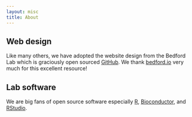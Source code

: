 ```yaml
---
layout: misc
title: About
---
```


## Web design

Like many others, we have adopted the website design from the Bedford Lab which is graciously open sourced [GitHub](https://github.com/blab).  We thank [bedford.io](http://bedford.io) very much for this excellent resource! 

## Lab software

We are big fans of open source software especially [R](https://www.r-project.org/), [Bioconductor](https://www.bioconductor.org/), and [RStudio](https://www.rstudio.com/).



